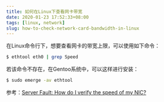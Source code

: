 ```yaml
---
title: 如何在Linux下查看网卡带宽
date: 2020-01-23 17:52:33+08:00
tags: [linux, network]
slug: how-to-check-network-card-bandwidth-in-linux
---
```


在Linux命令行下，想要查看网卡的带宽上限，可以使用如下命令：

```sh
$ ethtool eth0 | grep Speed
```

若该命令不存在，在Gentoo系统中，可以这样进行安装：

```sh
$ sudo emerge -av ethtool
```

参考：[Server Fault: How do I verify the speed of my NIC?](https://serverfault.com/questions/207474/how-do-i-verify-the-speed-of-my-nic)
